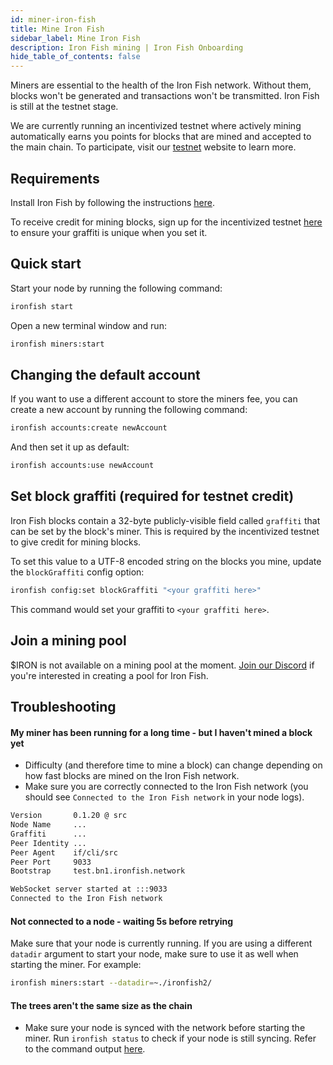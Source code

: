 ```yaml
---
id: miner-iron-fish
title: Mine Iron Fish
sidebar_label: Mine Iron Fish
description: Iron Fish mining | Iron Fish Onboarding
hide_table_of_contents: false
---
```


Miners are essential to the health of the Iron Fish network. Without them, blocks won't be generated and transactions won't be transmitted. Iron Fish is still at the testnet stage.

We are currently running an incentivized testnet where actively mining automatically earns you points for blocks that are mined and accepted to the main chain. To participate, visit our [testnet](https://testnet.ironfish.network/) website to learn more.

## Requirements
Install Iron Fish by following the instructions [here](onboarding/installation.md).

To receive credit for mining blocks, sign up for the incentivized testnet [here](https://testnet.ironfish.network/signup) to ensure your graffiti is unique when you set it.

## Quick start
Start your node by running the following command:
```sh
ironfish start
```

Open a new terminal window and run:
```sh
ironfish miners:start
```

## Changing the default account
If you want to use a different account to store the miners fee, you can create a new account by running the following command:
```sh
ironfish accounts:create newAccount
```

And then set it up as default:
```sh
ironfish accounts:use newAccount
```

## Set block graffiti (required for testnet credit)

Iron Fish blocks contain a 32-byte publicly-visible field called `graffiti` that can be set by the block's miner. This is required by the incentivized testnet to give credit for mining blocks.

To set this value to a UTF-8 encoded string on the blocks you mine, update the `blockGraffiti` config option:

```sh
ironfish config:set blockGraffiti "<your graffiti here>"
```

This command would set your graffiti to `<your graffiti here>`.

## Join a mining pool
$IRON is not available on a mining pool at the moment. [Join our Discord](https://discord.gg/EkQkEcm8DH) if you're interested in creating a pool for Iron Fish.

## Troubleshooting

#### My miner has been running for a long time - but I haven't mined a block yet
- Difficulty (and therefore time to mine a block) can change depending on how fast blocks are mined on the Iron Fish network.
- Make sure you are correctly connected to the Iron Fish network (you should see `Connected to the Iron Fish network` in your node logs).

```sh
Version       0.1.20 @ src
Node Name     ...
Graffiti      ...
Peer Identity ...
Peer Agent    if/cli/src
Peer Port     9033
Bootstrap     test.bn1.ironfish.network

WebSocket server started at :::9033
Connected to the Iron Fish network
```

#### Not connected to a node - waiting 5s before retrying
Make sure that your node is currently running. If you are using a different `datadir` argument to start your node, make sure to use it as well when starting the miner. For example:

```sh
ironfish miners:start --datadir=~./ironfish2/
```

#### The trees aren't the same size as the chain
- Make sure your node is synced with the network before starting the miner. Run `ironfish status` to check if your node is still syncing. Refer to the command output [here](onboarding/health_node.md).
